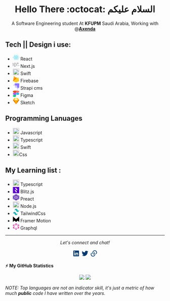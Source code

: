 <div align="center">
  
# Hello There  :octocat:   السلام عليكم    

A Software Engineering student At **KFUPM** Saudi Arabia, Working with @[**Axenda**](https://github.com/axenda)

</div>

## Tech || Design i use:
- <img height="20px" width="20px" src="Assesstes/react-2.svg"/>  React 
- <img height="20px" width="20px" src="Assesstes/nextjs-3.svg"/> Next.js
- <img height="20px" width="20px" src="https://cdn.iconscout.com/icon/free/png-256/swift-21-1175088.png"/> Swift
- <img height="20px" width="20px" src="Assesstes/firebase.svg"/>  Firebase
- <img height="20px" width="20px" src="Assesstes/strapi.svg"/>  Strapi cms
- <img height="20px" width="20px" src="Assesstes/figma.svg"/>  Figma
- <img height="20px" width="20px" src="Assesstes/sketch.svg"/> Sketch

## Programming Lanuages 
- <img height="20px" width="20px" src="https://cdn.iconscout.com/icon/free/png-256/javascript-1-225993.png"/> Javascript
- <img height="20px" width="20px" src="https://cdn.iconscout.com/icon/free/png-256/typescript-1174965.png"/> Typescript
- <img height="20px" width="20px" src="https://cdn.iconscout.com/icon/free/png-256/swift-21-1175088.png"/> Swift
- <img height="20px" width="20px" src="https://www.flaticon.com/svg/vstatic/svg/919/919826.svg?token=exp=1615721742~hmac=188ce59205d65594a4ad3d3fe7f66a79" />Css

## My Learning list :
-  <img height="20px" width="20px" src="https://cdn.iconscout.com/icon/free/png-256/typescript-1174965.png"/> Typescript
-  <img height="20px" width="20px" src="Assesstes/blitz.png"/>  Blitz.js
-  <img height="20px" width="20px" src="Assesstes/preact.svg"/> Preact
-  <img height="20px" width="20px" src="https://cdn.iconscout.com/icon/free/png-256/node-js-1174925.png"/> Node.js 
-  <img height="20px" width="20px" src="Assesstes/tailwindcss.svg"/> TailwindCss
-  <img height="20px" width="20px" src="Assesstes/Framer.svg"/> Framer Motion
-  <img height="20px" width="20px" src="Assesstes/graphql.svg"/> Graphql 

<hr>
<p align="center">
  <i>Let's connect and chat!</i>

  <p align="center">
    <a href="https://www.linkedin.com/in/mzaien/" alt="Linkedin"><img src="https://raw.githubusercontent.com/alioh/alioh/master/linkedin-box-fill.png"></a>
    <a href="https://twitter.com/Abdullah_mzaien" alt="Twitter"><img src="https://raw.githubusercontent.com/alioh/alioh/master/twitter-fill.png"></a>
    <a href="https://www.dal.design/" alt="My site"><img src="https://raw.githubusercontent.com/alioh/alioh/master/links-fill.png"></a>
  </p>

<!-- GitHub stats -->

<b>⚡ My GitHub Statistics</b>

<p align="center">
<img height="180em" src="https://mz-github-stats.vercel.app/api?username=Mzaien&show_icons=true&hide_border=true&theme=calm" />

<!-- Most Used Languages -->
<img height="180em" src="https://mz-github-stats.vercel.app/api/top-langs/?username=Mzaien&show_icons=true&hide_border=true&layout=compact&langs_count=8&theme=calm"/>

_NOTE: Top languages are not an indicator skill, it's just a metric of how much **public** code I have written over the years._

</p>
